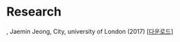 # Research

<TV Show rating prediction by Machine Learning methods with quantisation of the review>, Jaemin Jeong, City, university of London (2017) [<a href = '#' id = 'dissertation' download= "https://github.com/dscoool/dscoool.github.io/blob/main/TV%20Show%20Rating%20Prediction%20with%20Machine%20Learning%20methods%20with%20quantisation%20of%20the%20review%20(2017)%20-%20Jaemin%20Jeong%20-%20City%2C%20University%20of%20London.pdf" >다운로드</a>]
